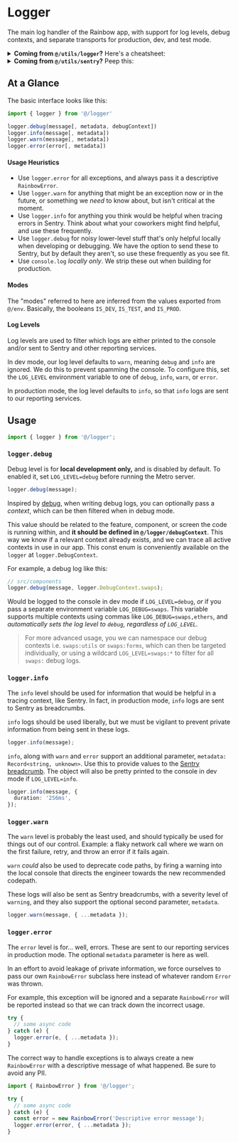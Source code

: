 # Logger

The main log handler of the Rainbow app, with support for log levels, debug
contexts, and separate transports for production, dev, and test mode.

<details>
  <summary><strong>Coming from <code>@/utils/logger</code>?</strong> Here's a cheatsheet:</summary>

  Methods `debug` and `warn` are the same, use them as you have been.
  `prettyLog` is deprecated, just use one of the other methods.

  The old `Logger.log` is now `logger.info`.

  The old `Logger.sentry` and `Logger.error` should now look like this (see
  below for more info):

  ```typescript
  import { logger, RainbowError } from '@/logger';

  try {
    // some async code
  } catch (e) {
    const error = new RainbowError('Descriptive error message');
    logger.error(error, { ...metadata });
  }
  ```
</details>

<details>
  <summary><strong>Coming from <code>@/utils/sentry</code>?</strong> Peep this:</summary>

  All `addBreadcrumb` utils can be replicated with `logger.info`. Essentially,
  this:

  ```typescript
  addDataBreadcrumb('Message', { clicked: true })
  ```

  Becomes this:

  ```typescript
  import { logger } from '@/logger';

  logger.info(`Message`, { clicked: true });
  ```

  And for specific types of breadcrumbs, we can now use the built-in Sentry types
  (see source file for options) like this:

  ```typescript
  logger.info(`From ${prevRoute} to ${nextRoute}`, { type: 'nav' });
  ```
</details>

## At a Glance

The basic interface looks like this:

```typescript
import { logger } from '@/logger'

logger.debug(message[, metadata, debugContext])
logger.info(message[, metadata])
logger.warn(message[, metadata])
logger.error(error[, metadata])
```

#### Usage Heuristics

- Use `logger.error` for all exceptions, and always pass it a descriptive
  `RainbowError`.
- Use `logger.warn` for anything that might be an exception now or in the future,
  or something we _need_ to know about, but isn't critical at the moment.
- Use `logger.info` for anything you think would be helpful when tracing errors in
  Sentry. Think about what your coworkers might find helpful, and use these
  frequently.
- Use `logger.debug` for noisy lower-level stuff that's only helpful locally when
  developing or debugging. We have the option to send these to Sentry, but by
  default they aren't, so use these frequently as you see fit.
- Use `console.log` _locally only_. We strip these out when building for
  production.

#### Modes

The "modes" referred to here are inferred from the values exported from `@/env`.
Basically, the booleans `IS_DEV`, `IS_TEST`, and `IS_PROD`.

#### Log Levels

Log levels are used to filter which logs are either printed to the console
and/or sent to Sentry and other reporting services.

In dev mode, our log level defaults to `warn`, meaning `debug` and `info` are
ignored. We do this to prevent spamming the console. To configure this, set the
`LOG_LEVEL` environment variable to one of `debug`,
`info`, `warn`, or `error`.

In production mode, the log level defaults to `info`, so that `info` logs are
sent to our reporting services.

## Usage

```typescript
import { logger } from '@/logger';
```

### `logger.debug`

Debug level is for **local development only,** and is disabled by default. To
enabled it, set `LOG_LEVEL=debug` before running the Metro server.

```typescript
logger.debug(message);
```

Inspired by [debug](https://www.npmjs.com/package/debug), when writing debug
logs, you can optionally pass a _context_, which can be then filtered when in
debug mode.

This value should be related to the feature, component, or screen
the code is running within, and **it should be defined in `@/logger/debugContext`**.
This way we know if a relevant context already exists, and we can trace all
active contexts in use in our app. This const enum is conveniently available on
the `logger` at `logger.DebugContext`.

For example, a debug log like this:

```typescript
// src/components
logger.debug(message, logger.DebugContext.swaps);
```

Would be logged to the console in dev mode if `LOG_LEVEL=debug`, _or_ if you
pass a separate environment variable `LOG_DEBUG=swaps`. This variable supports
multiple contexts using commas like `LOG_DEBUG=swaps,ethers`, and _automatically
sets the log level to `debug`, regardless of `LOG_LEVEL`._

> For more advanced usage, you we can namespace our debug contexts i.e.
> `swaps:utils` or `swaps:forms`, which can then be targeted individually, or
> using a wildcard `LOG_LEVEL=swaps:*` to filter for all `swaps:` debug logs.

### `logger.info`

The `info` level should be used for information that would be helpful in a
tracing context, like Sentry. In fact, in production mode, `info` logs are sent
to Sentry as breadcrumbs.

`info` logs should be used liberally, but we must be vigilant to prevent private
information from being sent in these logs.

```typescript
logger.info(message);
```

`info`, along with `warn` and `error` support an additional parameter, `metadata: Record<string, unknown>`. Use this to provide values to the [Sentry
breadcrumb](https://docs.sentry.io/platforms/react-native/enriching-events/breadcrumbs/#manual-breadcrumbs).
The object will also be pretty printed to the console in dev mode if
`LOG_LEVEL=info`.

```typescript
logger.info(message, {
  duration: '256ms',
});
```

### `logger.warn`

The `warn` level is probably the least used, and should typically be used for
things out of our control. Example: a flaky network call where we warn on the
first failure, retry, and throw an error if it fails again.

`warn` _could_ also be
used to deprecate code paths, by firing a warning into the local console that
directs the engineer towards the new recommended codepath.

These logs will also be sent as Sentry breadcrumbs, with a severity level of
`warning`, and they also support the optional second parameter, `metadata`.

```typescript
logger.warn(message, { ...metadata });
```

### `logger.error`

The `error` level is for... well, errors. These are sent to our reporting
services in production mode. The optional `metadata` parameter is here as well.

In an effort to avoid leakage of private information, we force ourselves to pass
our own `RainbowError` subclass here instead of whatever random `Error` was
thrown.

For example, this exception will be ignored and a separate `RainbowError` will
be reported instead so that we can track down the incorrect usage.

```typescript
try {
  // some async code
} catch (e) {
  logger.error(e, { ...metadata });
}
```

The correct way to handle exceptions is to always create a new `RainbowError`
with a descriptive message of what happened. Be sure to avoid any PII.

```typescript
import { RainbowError } from '@/logger';

try {
  // some async code
} catch (e) {
  const error = new RainbowError('Descriptive error message');
  logger.error(error, { ...metadata });
}
```
